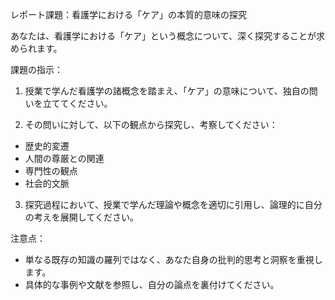 レポート課題：看護学における「ケア」の本質的意味の探究

あなたは、看護学における「ケア」という概念について、深く探究することが求められます。

課題の指示：
1. 授業で学んだ看護学の諸概念を踏まえ、「ケア」の意味について、独自の問いを立ててください。

2. その問いに対して、以下の観点から探究し、考察してください：
- 歴史的変遷
- 人間の尊厳との関連
- 専門性の観点
- 社会的文脈

3. 探究過程において、授業で学んだ理論や概念を適切に引用し、論理的に自分の考えを展開してください。

注意点：
- 単なる既存の知識の羅列ではなく、あなた自身の批判的思考と洞察を重視します。
- 具体的な事例や文献を参照し、自分の論点を裏付けてください。